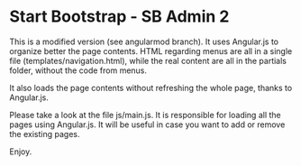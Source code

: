 Start Bootstrap - SB Admin 2
=========

This is a modified version (see angularmod branch). It uses Angular.js to organize
better the page contents. HTML regarding menus are all in a single file
(templates/navigation.html), while the real content are all in the partials folder,
without the code from menus.

It also loads the page contents without refreshing the whole page, thanks to Angular.js.

Please take a look at the file js/main.js. It is responsible for loading all the
pages using Angular.js. It will be useful in case you want to add or remove the
existing pages.

Enjoy.
